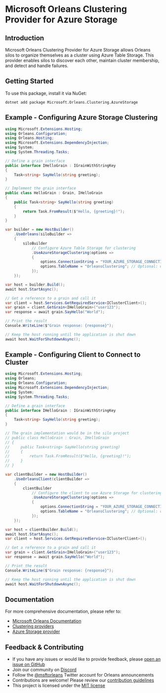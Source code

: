 # Microsoft Orleans Clustering Provider for Azure Storage

## Introduction
Microsoft Orleans Clustering Provider for Azure Storage allows Orleans silos to organize themselves as a cluster using Azure Table Storage. This provider enables silos to discover each other, maintain cluster membership, and detect and handle failures.

## Getting Started
To use this package, install it via NuGet:

```shell
dotnet add package Microsoft.Orleans.Clustering.AzureStorage
```

## Example - Configuring Azure Storage Clustering

```csharp
using Microsoft.Extensions.Hosting;
using Orleans.Configuration;
using Orleans.Hosting;
using Microsoft.Extensions.DependencyInjection;
using System;
using System.Threading.Tasks;

// Define a grain interface
public interface IHelloGrain : IGrainWithStringKey
{
    Task<string> SayHello(string greeting);
}

// Implement the grain interface
public class HelloGrain : Grain, IHelloGrain
{
    public Task<string> SayHello(string greeting)
    {
        return Task.FromResult($"Hello, {greeting}!");
    }
}

var builder = new HostBuilder()
    .UseOrleans(siloBuilder =>
    {
        siloBuilder
            // Configure Azure Table Storage for clustering
            .UseAzureStorageClustering(options =>
            {
                options.ConnectionString = "YOUR_AZURE_STORAGE_CONNECTION_STRING";
                options.TableName = "OrleansClustering"; // Optional: defaults to "OrleansClustering"
            });
    });

var host = builder.Build();
await host.StartAsync();

// Get a reference to a grain and call it
var client = host.Services.GetRequiredService<IClusterClient>();
var grain = client.GetGrain<IHelloGrain>("user123");
var response = await grain.SayHello("World");

// Print the result
Console.WriteLine($"Grain response: {response}");

// Keep the host running until the application is shut down
await host.WaitForShutdownAsync();
```

## Example - Configuring Client to Connect to Cluster

```csharp
using Microsoft.Extensions.Hosting;
using Orleans;
using Orleans.Configuration;
using Microsoft.Extensions.DependencyInjection;
using System;
using System.Threading.Tasks;

// Define a grain interface
public interface IHelloGrain : IGrainWithStringKey
{
    Task<string> SayHello(string greeting);
}

// The grain implementation would be in the silo project
// public class HelloGrain : Grain, IHelloGrain
// {
//     public Task<string> SayHello(string greeting)
//     {
//         return Task.FromResult($"Hello, {greeting}!");
//     }
// }

var clientBuilder = new HostBuilder()
    .UseOrleansClient(clientBuilder =>
    {
        clientBuilder
            // Configure the client to use Azure Storage for clustering
            .UseAzureStorageClustering(options =>
            {
                options.ConnectionString = "YOUR_AZURE_STORAGE_CONNECTION_STRING";
                options.TableName = "OrleansClustering"; // Optional: defaults to "OrleansClustering"
            });
    });

var host = clientBuilder.Build();
await host.StartAsync();
var client = host.Services.GetRequiredService<IClusterClient>();

// Get a reference to a grain and call it
var grain = client.GetGrain<IHelloGrain>("user123");
var response = await grain.SayHello("World");

// Print the result
Console.WriteLine($"Grain response: {response}");

// Keep the host running until the application is shut down
await host.WaitForShutdownAsync();
```

## Documentation
For more comprehensive documentation, please refer to:
- [Microsoft Orleans Documentation](https://learn.microsoft.com/dotnet/orleans/)
- [Clustering providers](https://learn.microsoft.com/en-us/dotnet/orleans/implementation/cluster-management)
- [Azure Storage provider](https://learn.microsoft.com/en-us/dotnet/orleans/implementation/azure-storage-providers)

## Feedback & Contributing
- If you have any issues or would like to provide feedback, please [open an issue on GitHub](https://github.com/dotnet/orleans/issues)
- Join our community on [Discord](https://aka.ms/orleans-discord)
- Follow the [@msftorleans](https://twitter.com/msftorleans) Twitter account for Orleans announcements
- Contributions are welcome! Please review our [contribution guidelines](https://github.com/dotnet/orleans/blob/main/CONTRIBUTING.md)
- This project is licensed under the [MIT license](https://github.com/dotnet/orleans/blob/main/LICENSE)